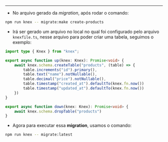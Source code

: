 ___
- No arquivo gerado da *migration*, após rodar o comando:
```zsh
npm run knex -- migrate:make create-products
```
- Irá ser gerado um arquivo no local no qual foi configurado pelo arquivo `knexfile.ts`, nesse arquivo para poder criar uma tabela, seguimos o exemplo:
```ts
import type { Knex } from "knex";

export async function up(knex: Knex): Promise<void> {
	await knex.schema.createTable("products", (table) => {
		table.increments("id").primary(),
		table.text("name").notNullable(),
		table.decimal("price").notNullable(),
		table.timestamp("created_at").defaultTo(knex.fn.now())
		table.timestamp("updated_at").defaultTo(knex.fn.now())
	})
}

export async function down(knex: Knex): Promise<void> {
	await knex.schema.dropTable("products")
}
```
- Agora para executar essa **migration**, usamos o comando:
```zsh
npm run knex -- migrate:latest
```
